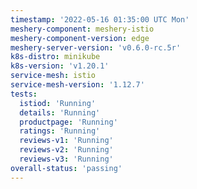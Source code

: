 ```yaml
---
timestamp: '2022-05-16 01:35:00 UTC Mon'
meshery-component: meshery-istio
meshery-component-version: edge
meshery-server-version: 'v0.6.0-rc.5r'
k8s-distro: minikube
k8s-version: 'v1.20.1'
service-mesh: istio
service-mesh-version: '1.12.7'
tests:
  istiod: 'Running'
  details: 'Running'
  productpage: 'Running'
  ratings: 'Running'
  reviews-v1: 'Running'
  reviews-v2: 'Running'
  reviews-v3: 'Running'
overall-status: 'passing'
---
```

